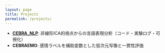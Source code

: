 ```yaml
---
layout: page
title: Projects
permalink: /projects/
---
```


- [**CEBRA_NLP**](/projects/cebra-nlp/): 非線形ICA的視点からの言語表現分析（コード・実験ログ・可視化）
- **CEBRAEMO**: 感情ラベルを補助変数とした低次元写像と一貫性評価
